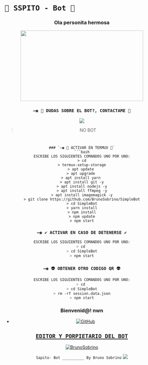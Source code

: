 # `💫 SSPITO - Bot 💫`

<div align="center"><h3> Ola personita hermosa </h3>

<P align="center">
<img src="https://acegif.com/wp-content/gif/outerspace-51.gif" width="400" height="230"/>
</p>

### `—◉ 👑 DUDAS SOBRE EL BOT?, CONTACTAME 👑`
<a href="http://wa.me/595983186566" target="blank"><img src="https://img.shields.io/badge/Sapito UwU-25D366?style=for-the-badge&logo=whatsapp&logoColor=white" /></a>
> NO BOT


```


### `—◉ 👾 ACTIVAR EN TERMUX 👾`
```bash
ESCRIBE LOS SIGUIENTES COMANDOS UNO POR UNO:
> cd
> termux-setup-storage
> apt update 
> apt upgrade 
> apt install yarn 
> apt install git -y
> apt install nodejs -y
> apt install ffmpeg -y
> apt install imagemagick -y
> git clone https://github.com/BrunoSobrino/SimpleBot
> cd SimpleBot
> yarn install
> npm install
> npm update
> npm start
```

### `—◉ ✔️ ACTIVAR EN CASO DE DETENERSE ✔️`
```bash
ESCRIBE LOS SIGUIENTES COMANDOS UNO POR UNO:
> cd 
> cd SimpleBot
> npm start
```

### `—◉ 👽 OBTENER OTRO CODIGO QR 👽`
```bash
ESCRIBE LOS SIGUIENTES COMANDOS UNO POR UNO:
> cd 
> cd SimpleBot
> rm -rf session.data.json
> npm start
```
<div align="center"><h3> Bienvenid@! nwn </h3>


* <a href="https:https://github.com/Themistyc/Sapito"><img alt="GitHub" src="https://img.shields.io/badge/Sapito bot%20-%23121011.svg?&style=for-the-badge&logo=github&logoColor=white">
</p>


## `EDITOR Y PORPIETARIO DEL BOT` 
[![BrunoSobrino](https://avatars.githubusercontent.com/u/90165013?s=400&u=946f5c00c527c7e6fa2ef5148c6ad56270bb600e&v=4size=100)](https://https://github.com/Themistyc/Sapito/) 

`Sapito- Bot __________ By Bruno Sobrino`
<img src="https://github.com/NeKosmic/NK-BOT/blob/main/culebrita.svg" />
</div>
